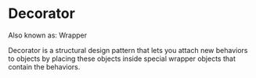 # Decorator

Also known as: Wrapper

Decorator is a structural design pattern that lets 
you attach new behaviors to objects by placing these objects 
inside special wrapper objects that contain the behaviors.